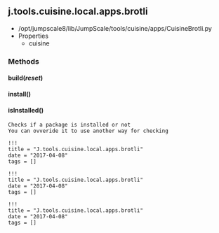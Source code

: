 <!-- toc -->
## j.tools.cuisine.local.apps.brotli

- /opt/jumpscale8/lib/JumpScale/tools/cuisine/apps/CuisineBrotli.py
- Properties
    - cuisine

### Methods

#### build(*reset*) 

#### install() 

#### isInstalled() 

```
Checks if a package is installed or not
You can ovveride it to use another way for checking

```


```
!!!
title = "J.tools.cuisine.local.apps.brotli"
date = "2017-04-08"
tags = []
```

```
!!!
title = "J.tools.cuisine.local.apps.brotli"
date = "2017-04-08"
tags = []
```

```
!!!
title = "J.tools.cuisine.local.apps.brotli"
date = "2017-04-08"
tags = []
```
